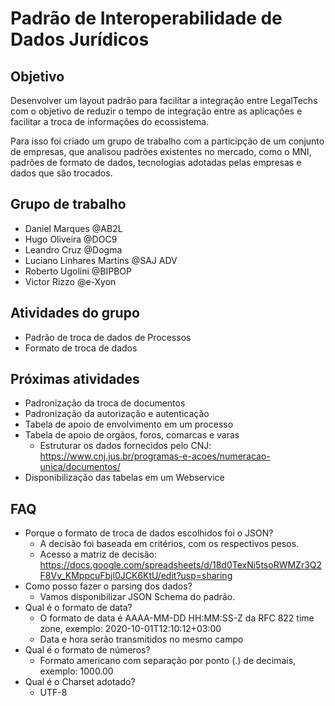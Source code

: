 # Padrão de Interoperabilidade de Dados Jurídicos

## Objetivo

Desenvolver um layout padrão para facilitar a integração entre LegalTechs com o objetivo de reduzir o tempo de integração entre as aplicações e facilitar a troca de informações do ecossistema.

Para isso foi criado um grupo de trabalho com a participção de um conjunto de empresas, que analisou padrões existentes no mercado, como o MNI, padrões de formato de dados, tecnologias adotadas pelas empresas e dados que são trocados.

## Grupo de trabalho
* Daniel Marques @AB2L
* Hugo Oliveira @DOC9
* Leandro Cruz @Dogma
* Luciano Linhares Martins @SAJ ADV
* Roberto Ugolini @BIPBOP
* Victor Rizzo @e-Xyon

## Atividades do grupo
* Padrão de troca de dados de Processos
* Formato de troca de dados


## Próximas atividades
* Padronização da troca de documentos
* Padronização da autorização e autenticação
* Tabela de apoio de envolvimento em um processo
* Tabela de apoio de orgãos, foros, comarcas e varas
    * Estruturar os dados fornecidos pelo CNJ: https://www.cnj.jus.br/programas-e-acoes/numeracao-unica/documentos/
* Disponibilização das tabelas em um Webservice

## FAQ
* Porque o formato de troca de dados escolhidos foi o JSON? 
    * A decisão foi baseada em critérios, com os respectivos pesos. 
    * Acesso a matriz de decisão: https://docs.google.com/spreadsheets/d/18d0TexNi5tsoRWMZr3Q2F8Vv_KMppcuFbjl0JCK6KtU/edit?usp=sharing
* Como posso fazer o parsing dos dados?
    * Vamos disponibilizar JSON Schema do padrão.
* Qual é o formato de data?
    * O formato de data é AAAA-MM-DD HH:MM:SS-Z da RFC 822 time zone, exemplo: 2020-10-01T12:10:12+03:00
    * Data e hora serão transmitidos no mesmo campo
* Qual é o formato de números?
    * Formato americano com separação por ponto (.) de decimais, exemplo:  1000.00
* Qual é o Charset adotado?
    * UTF-8

